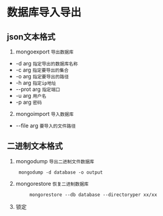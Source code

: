 # 数据库导入导出
## json文本格式
1. mongoexport  `导出数据库`  
  - -d arg `指定导出的数据库名称`     
  - -c arg `指定要导出的集合`  
  - -o arg `指定要导出的路径`  
  - -h arg `指定ip地址`   
  - --prot arg `指定端口` 
  - -u arg  `用户名`  
  - -p arg `密码` 
2. mongoimport `导入数据库`
  -  --file arg `要导入的文件路径` 
  
## 二进制文本格式 
1. mongodump  `导出二进制文件数据库` 

        mongodump -d database -o output
2. mongorestore  `恢复二进制数据库`

            mongorestore --db database --directoryper xx/xx 
       
3. 锁定       